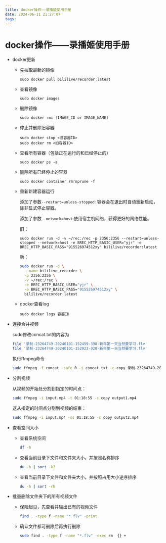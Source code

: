 ```yaml
---
title: docker操作——录播姬使用手册
date: 2024-06-11 21:27:07
tags:
---
```

# docker操作——录播姬使用手册

- docker更新

  - 先拉取最新的镜像

    ```shell
    sudo docker pull bililive/recorder:latest
    ```

  - 查看镜像

    ```shell
    sudo docker images
    ```

  - 删除镜像

    ```shell
    sudo docker rmi [IMAGE_ID or IMAGE_NAME]
    ```

  - 停止并删除旧容器

    ```shell
    sudo docker stop <旧容器ID>
    sudo docker rm <旧容器ID>
    ```

  - 查看所有容器（包括正在运行的和已经停止的）

    ```shell
    sudo docker ps -a
    ```

  - 删除所有已经停止的容器

    ```shell
    sudo docker container rmrmprune -f
    ```

  - 重新新建容器运行

    添加了参数`--restart=unless-stopped`: 容器会在退出时自动重新启动，除非显式停止容器。

    添加了参数`--network=host`:使用宿主机网络，获得更好的网络性能。

    旧：

    ```shell
    sudo docker run -d -v ~/rec:/rec -p 2356:2356 --restart=unless-stopped --network=host -e BREC_HTTP_BASIC_USER="yjr" -e BREC_HTTP_BASIC_PASS="915526974512xy" bililive/recorder:latest
    ```

    新：

    ```sh
    sudo docker run -d \
      --name bililive_recorder \
      -p 2356:2356 \
      -v ~/rec:/rec \
      -e BREC_HTTP_BASIC_USER="yjr" \
      -e BREC_HTTP_BASIC_PASS="915526974512xy" \
      bililive/recorder:latest
    ```

    

  - docker查看log

    ```shell
    sudo docker logs 容器ID
    ```

- 连接合并视频

  sudo修改concat.txt的内容为

  ```sh
  file '录制-23264749-20240101-152459-398-新年第一天当然要学习.flv'
  file '录制-23264749-20240101-152923-020-新年第一天当然要学习.flv'
  ```
  
  执行ffmpeg命令
  
  ```sh
  sudo ffmpeg -f concat -safe 0 -i concat.txt -c copy 录制-23264749-20240517-114639-820-清华搭子有仪式感地给毕设收尾_合并.flv
  ```


- 分割视频

  从视频的开始处分割到指定的时间点：

  ```sh
  sudo ffmpeg -i input.mp4 -t 01:18:55 -c copy output1.mp4
  ```

  这从指定的时间点分割到视频的结束：

  ```sh
  sudo ffmpeg -i input.mp4 -ss 01:18:55 -c copy output2.mp4
  ```

- 查看空间大小

  - 查看系统空间

    ```sh
    df -h
    ```

  - 查看当前目录下文件和文件夹大小，并按照名称排序

    ```sh
    du -h | sort -k2
    ```
  
  
  - 查看当前目录下文件和文件夹大小，并按照占用大小逆序排序
  
    ```sh
    du -h | sort -rh
    ```
  
    
  


- 批量删除文件夹下的所有视频文件

  - 保险起见，先查看并输出已有的视频文件

    ```sh
    find . -type f -name "*.flv" -print
    ```

  - 确认文件都可删除后再执行删除

    ```sh
    sudo find . -type f -name "*.flv" -exec rm  {} +
    ```

    

